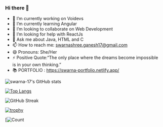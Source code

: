 ### Hi there 👋

- 🔭 I’m currently working on Voidevs
- 🌱 I’m currently learning Angular
- 👯 I’m looking to collaborate on Web Development
- 🤔 I’m looking for help with ReactJs
- 💬 Ask me about Java, HTML and C
- 📫 How to reach me: swarnashree.ganesh17@gmail.com
- 😄 Pronouns: She/Her
- ⚡ Positive Quote:“The only place where the dreams become impossible is in your own thinking.”
- 📚 PORTFOLIO : https://swarna-portfolio.netlify.app/

![swarna-17's GitHub stats](https://github-readme-stats.vercel.app/api?username=swarna-17&show_icons=true)


[![Top Langs](https://github-readme-stats.vercel.app/api/top-langs/?username=swarna-17&langs_count=10)](https://github.com/swarna-17/github-readme-stats)


![GitHub Streak](https://github-readme-streak-stats.herokuapp.com/?user=swarna-17&count_private=true&theme=midnight-purple)

[![trophy](https://github-profile-trophy.vercel.app/?username=swarna-17&theme=monokai&row=1&column=8)](https://github.com/ryo-ma/github-profile-trophy])

[![Count](https://camo.githubusercontent.com/?username=swarna-17)
